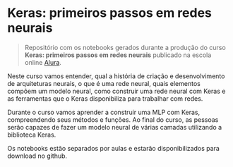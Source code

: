 # Keras: primeiros passos em redes neurais

> Repositório com os notebooks gerados durante a produção do curso **Keras: primeiros passos em redes neurais** publicado na escola online [Alura](https://www.alura.com.br/).

Neste curso vamos entender, qual a história de criação e desenvolvimento de arquiteturas neurais, o que é uma rede neural, quais elementos compõem um modelo neural, como construir uma rede neural com Keras e as ferramentas que o Keras disponibiliza para trabalhar com redes.

Durante o curso vamos aprender a construir uma MLP com Keras, compreendendo seus métodos e funções. Ao final do curso, as pessoas serão capazes de fazer um modelo neural de várias camadas utilizando a biblioteca Keras.

Os notebooks estão separados por aulas e estarão disponibilizados para download no github.

